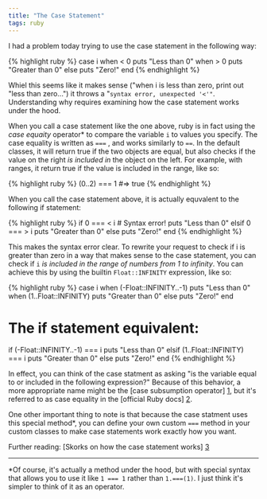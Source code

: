 ```yaml
---
title: "The Case Statement"
tags: ruby
---
```


I had a problem today trying to use the case statement in the following way:

{% highlight ruby %}
    case i
    when < 0
      puts "Less than 0"
    when > 0
      puts "Greater than 0"
    else
      puts "Zero!"
    end
{% endhighlight %}
    
Whiel this seems like it makes sense ("when i is less than zero, print out "less than zero...") it throws a "`syntax error, unexpected '<'"`. Understanding why requires examining how the case statement works under the hood.

When you call a case statement like the one above, ruby is in fact using the <em>case equaity</em> operator* to compare the variable `i` to values you specify. The case equality is written as `===` , and works similarly to `==`. In the default classes, it will return true if the two objects are equal, but also checks if the value on the right <em>is included in</em> the object on the left. For example, with ranges, it return true if the value is included in the range, like so:

{% highlight ruby %}
(0..2) === 1  #=> true
{% endhighlight %}

When you call the case statement above, it is actually equvalent to the following if statement:

{% highlight ruby %}
if 0 === < i                # Syntax error!
  puts "Less than 0"
elsif 0 === > i
  puts "Greater than 0"
else
  puts "Zero!"
end
{% endhighlight %}
    
This makes the syntax error clear. To rewrite your request to check if i is greater than zero in a way that makes sense to the case statement, you can check if `i` <em>is included in the range of numbers from 1 to infinity</em>. You can achieve this by using the builtin `Float::INFINITY` expression, like so:

{% highlight ruby %}
case i
when (-Float::INFINITY..-1)
  puts "Less than 0"
when (1..Float::INFINITY)
  puts "Greater than 0"
else
  puts "Zero!"
end
      
      
# The if statement equivalent:

if (-Float::INFINITY..-1) === i
  puts "Less than 0"
elsif (1..Float::INFINITY) === i
  puts "Greater than 0"
else
  puts "Zero!"
end
{% endhighlight %}
    
In effect, you can think of the case statment as asking "is the variable equal to or included in the following expression?" Because of this behavior, a more appropriate name might be the [case subsumption operator] [1], but it's referred to as case equality in the [official Ruby docs] [2].

One other important thing to note is that because the case statment uses this special method*, you can define your own custom `===` method in your custom classes to make case statements work exactly how you want.

Further reading: [Skorks on how the case statement works] [3]

---------------

*Of course, it's actually a method under the hood, but with special syntax that allows you to use it like `1 === 1` rather than `1.===(1)`. I just think it's simpler to think of it as an operator.

[1]: https://stackoverflow.com/questions/4467538/what-does-the-operator-do-in-ruby#4467823  "Stack Overflow on case subsumption operator"
[2]: http://ruby-doc.org/core-2.2.0/Object.html#method-i-3D-3D-3D  "Ruby docs"
[3]: http://www.skorks.com/2009/08/how-a-ruby-case-statement-works-and-what-you-can-do-with-it/  "Skors on the case statement"